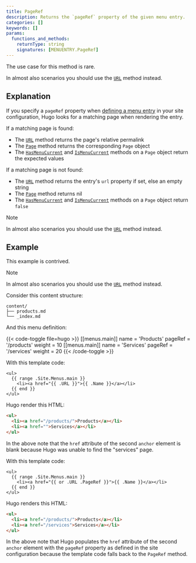 ```yaml
---
title: PageRef
description: Returns the `pageRef` property of the given menu entry.
categories: []
keywords: []
params:
  functions_and_methods:
    returnType: string
    signatures: [MENUENTRY.PageRef]
---
```


The use case for this method is rare.

In almost also scenarios you should use the [`URL`] method instead.

## Explanation

If you specify a `pageRef` property when [defining a menu entry] in your site configuration, Hugo looks for a matching page when rendering the entry.

If a matching page is found:

- The [`URL`] method returns the page's relative permalink
- The [`Page`] method returns the corresponding `Page` object
- The [`HasMenuCurrent`] and [`IsMenuCurrent`] methods on a `Page` object return the expected values

If a matching page is not found:

- The [`URL`] method returns the entry's `url` property if set, else an empty string
- The [`Page`] method returns nil
- The [`HasMenuCurrent`] and [`IsMenuCurrent`] methods on a `Page` object return `false`

> [!note]
> In almost also scenarios you should use the [`URL`] method instead.

## Example

This example is contrived.

> [!note]
> In almost also scenarios you should use the [`URL`] method instead.

Consider this content structure:

```text
content/
├── products.md
└── _index.md
```

And this menu definition:

{{< code-toggle file=hugo >}}
[[menus.main]]
name = 'Products'
pageRef = '/products'
weight = 10
[[menus.main]]
name = 'Services'
pageRef = '/services'
weight = 20
{{< /code-toggle >}}

With this template code:

```go-html-template {file="layouts/partials/menu.html"}
<ul>
  {{ range .Site.Menus.main }}
    <li><a href="{{ .URL }}">{{ .Name }}</a></li>
  {{ end }}
</ul>
```

Hugo render this HTML:

```html
<ul>
  <li><a href="/products/">Products</a></li>
  <li><a href="">Services</a></li>
</ul>
```

In the above note that the `href` attribute of the second `anchor` element is blank because Hugo was unable to find the "services" page.

With this template code:

```go-html-template {file="layouts/partials/menu.html"}
<ul>
  {{ range .Site.Menus.main }}
    <li><a href="{{ or .URL .PageRef }}">{{ .Name }}</a></li>
  {{ end }}
</ul>
```

Hugo renders this HTML:

```html
<ul>
  <li><a href="/products/">Products</a></li>
  <li><a href="/services">Services</a></li>
</ul>
```

In the above note that Hugo populates the `href` attribute of the second `anchor` element with the `pageRef` property as defined in the site configuration because the template code falls back to the `PageRef` method.

[`HasMenuCurrent`]: /methods/page/hasmenucurrent/
[`IsMenuCurrent`]: /methods/page/ismenucurrent/
[`Page`]: /methods/menu-entry/page/
[`URL`]: /methods/menu-entry/url/
[defining a menu entry]: /content-management/menus/#define-in-site-configuration

